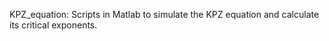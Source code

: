 KPZ_equation: 
Scripts in Matlab to simulate the KPZ equation and calculate its critical exponents.
